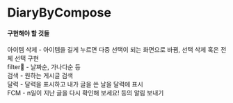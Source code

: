 # DiaryByCompose
#### 구현해야 할 것들
아이템 삭제 - 아이템을 길게 누르면 다중 선택이 되는 화면으로 바뀜, 선택 삭제 혹은 전체 선택 구현
<br>
filter - 날짜순, 가나다순 등
<br>
검색 - 원하는 게시글 검색
<br>
달력 - 달력을 표시하고 내가 글을 쓴 날을 달력에 표시
<br>
FCM - n일이 지난 글을 다시 확인해 보세요! 등의 알림 보내기
